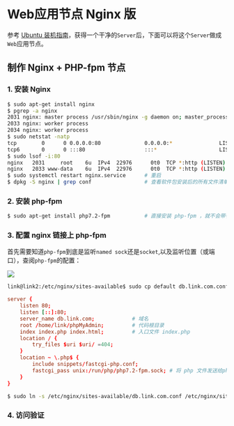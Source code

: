 # Web应用节点 Nginx 版

参考 [Ubuntu 装机指南](https://blog.codekissyoung.com/Linux%E6%93%8D%E4%BD%9C%E7%B3%BB%E7%BB%9F/Ubuntu)，获得一个干净的`Server`后，下面可以将这个`Server`做成`Web`应用节点。

## 制作 Nginx + PHP-fpm 节点

### 1. 安装 Nginx

```bash
$ sudo apt-get install nginx
$ pgrep -a nginx
2031 nginx: master process /usr/sbin/nginx -g daemon on; master_process on;
2033 nginx: worker process                           
2034 nginx: worker process
$ sudo netstat -natp
tcp        0      0 0.0.0.0:80              0.0.0.0:*               LISTEN      2031/nginx: master  
tcp6       0      0 :::80                   :::*                    LISTEN      2031/nginx: master  
$ sudo lsof -i:80
nginx   2031     root    6u  IPv4  22976      0t0  TCP *:http (LISTEN)
nginx   2033 www-data    6u  IPv4  22976      0t0  TCP *:http (LISTEN)
$ sudo systemctl restart nginx.service      # 重启
$ dpkg -S nginx | grep conf                 # 查看软件包安装后的所有文件清单
```

### 2. 安装 php-fpm

```bash
$ sudo apt-get install php7.2-fpm           # 直接安装 php-fpm ，就不会带有 apache2 了 ^_^
```

### 3. 配置 nginx 链接上 php-fpm

首先需要知道`php-fpm`到底是监听`named sock`还是`socket`,以及监听位置（或端口），查阅`php-fpm`的配置：

![](https://img.codekissyoung.com/2019/11/28/533543b1767f3962a4919d2360c973c9.png)

```bash
link@link2:/etc/nginx/sites-available$ sudo cp default db.link.com.conf # 新建 Virtual Server
```

```conf
server {
    listen 80; 
    listen [::]:80;
    server_name db.link.com;            # 域名
    root /home/link/phpMyAdmin;         # 代码根目录
    index index.php index.html;         # 入口文件 index.php
    location / { 
        try_files $uri $uri/ =404;
    }
    location ~ \.php$ {
        include snippets/fastcgi-php.conf;
        fastcgi_pass unix:/run/php/php7.2-fpm.sock; # 将 php 文件发送给php-fpm处理
    }
}
```

```bash
$ sudo ln -s /etc/nginx/sites-available/db.link.com.conf /etc/nginx/sites-enabled/db.link.com.conf 
```

### 4. 访问验证